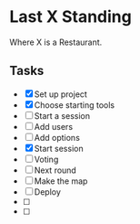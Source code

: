 # Last X Standing

Where X is a Restaurant.

## Tasks

- [x] Set up project
- [x] Choose starting tools
- [ ] Start a session
- [ ] Add users
- [ ] Add options
- [x] Start session
- [ ] Voting
- [ ] Next round
- [ ] Make the map
- [ ] Deploy
- [ ]
- [ ]
